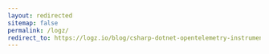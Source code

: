 ```yaml
---
layout: redirected
sitemap: false
permalink: /logz/
redirect_to: https://logz.io/blog/csharp-dotnet-opentelemetry-instrumentation/
---
```

